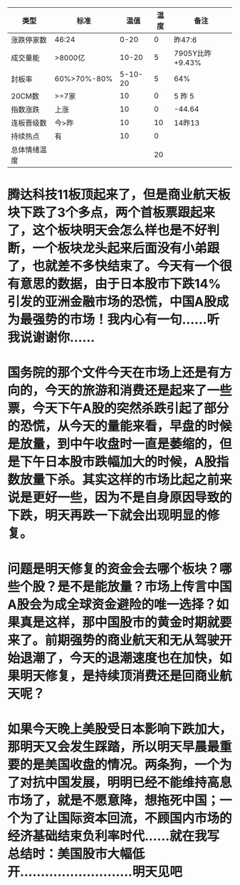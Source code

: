 | 类型             | 标准          | 温值             | 温度   |  备注 |
|--------------|------------|--------------|--------|------ |
| 涨跌停家数   |    46:24      |0-20              |     0     |     昨47:6     |
| 成交量能      | >8000亿   | 10-20           |    5      |7905Y比昨+9.43%|
| 封板率          |60%>70%-80%|5-10-20   |    5     |64%               |
| 20CM数       |     >=7家    |   10             |     0    |       5 昨 5             |
| 指数涨跌      |  上涨          |  10               |       0   |         -44.64                  |
| 连板晋级数   |  今>昨       |  10               |     10    |       14昨13       |
| 持续热点       |   有           |   10              |      0      |              |
| 总体情绪温度 |                 |                    |     20   |

# 腾达科技11板顶起来了，但是商业航天板块下跌了3个多点，两个首板票跟起来了，这个板块明天会怎么样也是不好判断，一个板块龙头起来后面没有小弟跟了，也就差不多快结束了。今天有一个很有意思的数据，由于日本股市下跌14%引发的亚洲金融市场的恐慌，中国A股成为最强势的市场！我内心有一句……听我说谢谢你……

# 国务院的那个文件今天在市场上还是有方向的，今天的旅游和消费还是起来了一些票，今天下午A股的突然杀跌引起了部分的恐慌，从今天的量能来看，早盘的时候是放量，到中午收盘时一直是萎缩的，但是下午日本股市跌幅加大的时候，A股指数放量下杀。其实这样的市场比起之前来说是更好一些，因为不是自身原因导致的下跌，明天再跌一下就会出现明显的修复。

# 问题是明天修复的资金会去哪个板块？哪些个股？是不是能放量？市场上传言中国A股会为成全球资金避险的唯一选择？如果真是这样，那中国股市的黄金时期就要来了。前期强势的商业航天和无从驾驶开始退潮了，今天的退潮速度也在加快，如果明天修复，是持续顶消费还是回商业航天呢？

# 如果今天晚上美股受日本影响下跌加大，那明天又会发生踩踏，所以明天早晨最重要的是美国收盘的情况。两条狗，一个为了对抗中国发展，明明已经不能维持高息市场了，就是不愿意降，想拖死中国；一个为了让国际资本回流，不顾国内市场的经济基础结束负利率时代……就在我写总结时：美国股市大幅低开………………………明天见吧